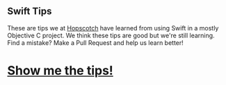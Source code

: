 Swift Tips
----------

These are tips we at [Hopscotch](http://gethopscotch.com) have learned from using Swift in a mostly Objective C project. We think these tips are good but we're still learning. Find a mistake? Make a Pull Request and help us learn better!

[Show me the tips!](https://github.com/jbrennan/swift-tips/blob/master/swift_tips.md)
=====================================================================================
